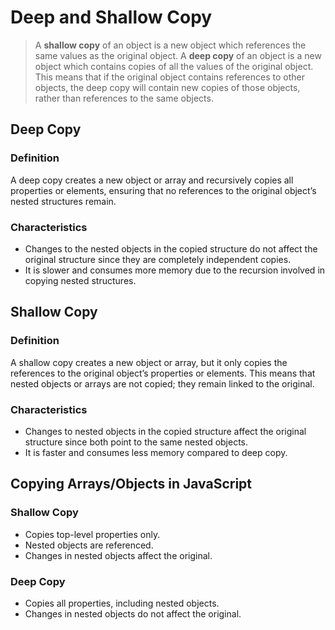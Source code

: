 # Deep and Shallow Copy

> A **shallow copy** of an object is a new object which references the same values as the original object. A **deep copy** of an object is a new object which contains copies of all the values of the original object. This means that if the original object contains references to other objects, the deep copy will contain new copies of those objects, rather than references to the same objects.

## Deep Copy

### Definition
A deep copy creates a new object or array and recursively copies all properties or elements, ensuring that no references to the original object’s nested structures remain.

### Characteristics
- Changes to the nested objects in the copied structure do not affect the original structure since they are completely independent copies.
- It is slower and consumes more memory due to the recursion involved in copying nested structures.

## Shallow Copy

### Definition
A shallow copy creates a new object or array, but it only copies the references to the original object’s properties or elements. This means that nested objects or arrays are not copied; they remain linked to the original.

### Characteristics
- Changes to nested objects in the copied structure affect the original structure since both point to the same nested objects.
- It is faster and consumes less memory compared to deep copy.




## Copying Arrays/Objects in JavaScript

### Shallow Copy
- Copies top-level properties only.
- Nested objects are referenced.
- Changes in nested objects affect the original.

### Deep Copy
- Copies all properties, including nested objects.
- Changes in nested objects do not affect the original.
